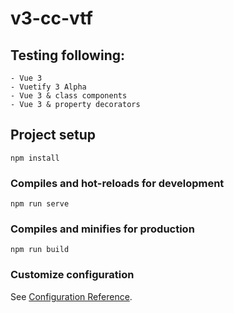 # v3-cc-vtf

## Testing following:
```
- Vue 3
- Vuetify 3 Alpha
- Vue 3 & class components
- Vue 3 & property decorators

```

## Project setup
```
npm install
```

### Compiles and hot-reloads for development
```
npm run serve
```

### Compiles and minifies for production
```
npm run build
```

### Customize configuration
See [Configuration Reference](https://cli.vuejs.org/config/).

